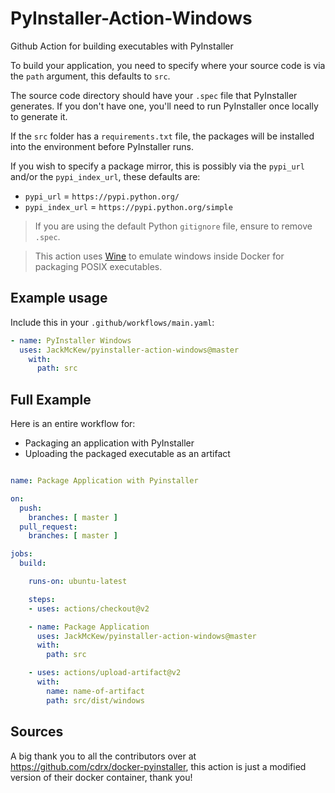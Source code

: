 # PyInstaller-Action-Windows

Github Action for building executables with PyInstaller

To build your application, you need to specify where your source code is via the `path` argument, this defaults to `src`.

The source code directory should have your `.spec` file that PyInstaller generates. If you don't have one, you'll need to run PyInstaller once locally to generate it.

If the `src` folder has a `requirements.txt` file, the packages will be installed into the environment before PyInstaller runs.

If you wish to specify a package mirror, this is possibly via the `pypi_url` and/or the `pypi_index_url`, these defaults are:

- `pypi_url` = `https://pypi.python.org/`
- `pypi_index_url` = `https://pypi.python.org/simple`

> If you are using the default Python `gitignore` file, ensure to remove `.spec`.

> This action uses [Wine](https://www.winehq.org) to emulate windows inside Docker for packaging POSIX executables.

## Example usage

Include this in your `.github/workflows/main.yaml`:

```yaml
- name: PyInstaller Windows
  uses: JackMcKew/pyinstaller-action-windows@master
    with:
      path: src
```

## Full Example

Here is an entire workflow for:

- Packaging an application with PyInstaller
- Uploading the packaged executable as an artifact

``` yaml

name: Package Application with Pyinstaller

on:
  push:
    branches: [ master ]
  pull_request:
    branches: [ master ]

jobs:
  build:

    runs-on: ubuntu-latest

    steps:
    - uses: actions/checkout@v2

    - name: Package Application
      uses: JackMcKew/pyinstaller-action-windows@master
      with:
        path: src

    - uses: actions/upload-artifact@v2
      with:
        name: name-of-artifact
        path: src/dist/windows
```

## Sources

A big thank you to all the contributors over at <https://github.com/cdrx/docker-pyinstaller>, this action is just a modified version of their docker container, thank you!
